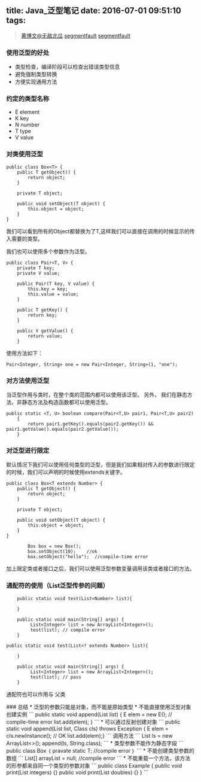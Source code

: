 title: Java_泛型笔记
date: 2016-07-01 09:51:10
tags:
---

> [黄博文@无敌北瓜](http://www.cnblogs.com/huang0925)
> [segmentfault](https://segmentfault.com/a/1190000005179142)
> [segmentfault](https://segmentfault.com/a/1190000003831229)


### 使用泛型的好处
* 类型检查，编译阶段可以检查出错误类型信息
* 避免强制类型转换
* 方便实现通用方法

### 约定的类型名称
* E element
* K key
* N number
* T type
* V value 

### 对类使用泛型
```
public class Box<T> {
    public T getObject() {
        return object;
    }

    private T object;

    public void setObject(T object) {
        this.object = object;
    }
}
```
我们可以看到所有的Object都替换为了T,这样我们可以直接在调用的时候显示的传入需要的类型。

我们也可以使用多个参数作为泛型。
```
public class Pair<T, V> {
    private T key;
    private V value;

    public Pair(T key, V value) {
        this.key = key;
        this.value = value;
    }

    public T getKey() {
        return key;
    }

    public V getValue() {
        return value;
    }
```
使用方法如下：
```
Pair<Integer, String> one = new Pair<Integer, String>(1, "one");
```

### 对方法使用泛型
当泛型作用与类时，在整个类的范围内都可以使用该泛型。
另外， 我们在静态方法、非静态方法及构造函数都可以使用泛型。
```
public static <T, U> boolean compare(Pair<T,U> pair1, Pair<T,U> pair2)
    {
        return pair1.getKey().equals(pair2.getKey()) && pair1.getValue().equals(pair2.getValue());
    }
```

### 对泛型进行限定
默认情况下我们可以使用任何类型的泛型，但是我们如果相对传入的参数进行限定的时候，我们可以声明的时候使用extends关键字。
```
public class Box<T extends Number> {
    public T getObject() {
        return object;
    }

    private T object;

    public void setObject(T object) {
        this.object = object;
    }
}

        Box box = new Box();
        box.setObject(10);    //ok
        box.setObject("hello");  //compile-time error
```
加上限定类或者接口之后，我们可以使用泛型参数变量调用该类或者接口的方法。

### 通配符的使用（List泛型传参的问题）
```
	public static void test(List<Number> list){
		
	} 
	
	public static void main(String[] args) {
		 List<Integer> list = new ArrayList<Integer>();
		 test(list); // compile error
	}
```
```
public static void test(List<? extends Number> list){
		
	} 
	
	public static void main(String[] args) {
		 List<Integer> list = new ArrayList<Integer>();
		 test(list); // pass
	}
```
通配符也可以作用与 父类
<? super A>

### 总结
* 泛型的参数只能是对象，而不能是原始类型
* 不能直接使用泛型对象创建实例
```
public static <E> void append(List<E> list) {    E elem = new E();  // compile-time error    list.add(elem); 
}
```
* 可以通过反射创建对象
```
public static <E> void append(List<E> list, Class<E> cls) throws Exception {    E elem = cls.newInstance();   // OK    list.add(elem);}
```
调用方法
```
List<String> ls = new ArrayList<>();
append(ls, String.class);
```
* 类型参数不能作为静态字段
```
public class Box<T> ｛
	pravate static T; //compile error
｝
```
* 不能创建类型参数的数组
```
List<Integer>[] arrayList = null; //compile error
```
* 不能重载一个方法，该方法的形参都来自同一个类型的参数对象
```
public class Example {

  public void print(List<Integer> integers) {}

    public void print(List<Double> doubles) {}
}

```
